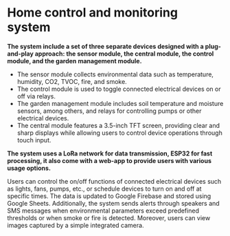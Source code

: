 # Home control and monitoring system
**The system include a set of three separate devices designed with a plug-and-play approach: the sensor module, the central module, the control module, and the garden management module.**
- The sensor module collects environmental data such as temperature, humidity, CO2, TVOC, fire, and smoke.
- The control module is used to toggle connected electrical devices on or off via relays.
- The garden management module includes soil temperature and moisture sensors, among others, and relays for controlling pumps or other electrical devices.
- The central module features a 3.5-inch TFT screen, providing clear and sharp displays while allowing users to control device operations through touch input.

**The system uses a LoRa network for data transmission, ESP32 for fast processing, it also come with a web-app to provide users with various usage options.**

Users can control the on/off functions of connected electrical devices such as lights, fans, pumps, etc., or schedule devices to turn on and off at specific times.
The data is updated to Google Firebase and stored using Google Sheets.
Additionally, the system sends alerts through speakers and SMS messages when environmental parameters exceed predefined thresholds or when smoke or fire is detected. Moreover, users can view images captured by a simple integrated camera.
